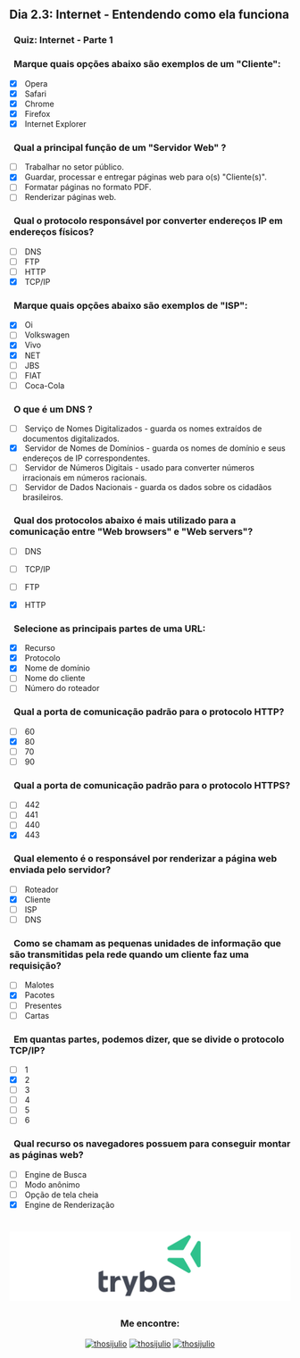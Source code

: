 ## Dia 2.3: Internet - Entendendo como ela funciona

### &nbsp; Quiz: Internet - Parte 1

### &nbsp; Marque quais opções abaixo são exemplos de um "Cliente":

- [x] &nbsp;Opera
- [x] &nbsp;Safari
- [x] &nbsp;Chrome
- [x] &nbsp;Firefox
- [x] &nbsp;Internet Explorer

### &nbsp; Qual a principal função de um "Servidor Web" ?

- [ ] &nbsp;Trabalhar no setor público.
- [x] &nbsp;Guardar, processar e entregar páginas web para o(s) "Cliente(s)".
- [ ] &nbsp;Formatar páginas no formato PDF.
- [ ] &nbsp;Renderizar páginas web.

### &nbsp; Qual o protocolo responsável por converter endereços IP em endereços físicos?

- [ ] &nbsp;DNS
- [ ] &nbsp;FTP
- [ ] &nbsp;HTTP
- [x] &nbsp;TCP/IP

### &nbsp; Marque quais opções abaixo são exemplos de "ISP":

- [x] &nbsp;Oi
- [ ] &nbsp;Volkswagen
- [x] &nbsp;Vivo
- [x] &nbsp;NET
- [ ] &nbsp;JBS
- [ ] &nbsp;FIAT
- [ ] &nbsp;Coca-Cola

### &nbsp; O que é um DNS ? 

- [ ] &nbsp;Serviço de Nomes Digitalizados - guarda os nomes extraídos de documentos digitalizados.
- [x] &nbsp;Servidor de Nomes de Domínios - guarda os nomes de domínio e seus endereços de IP correspondentes.
- [ ] &nbsp;Servidor de Números Digitais - usado para converter números irracionais em números racionais.
- [ ] &nbsp;Servidor de Dados Nacionais - guarda os dados sobre os cidadãos brasileiros.

### &nbsp; Qual dos protocolos abaixo é mais utilizado para a comunicação entre "Web browsers" e "Web servers"?

- [ ] &nbsp;DNS
- [ ] &nbsp;TCP/IP
- [ ] &nbsp;FTP
- [x] &nbsp;HTTP


### &nbsp; Selecione as principais partes de uma URL:

- [x] &nbsp;Recurso
- [x] &nbsp;Protocolo
- [x] &nbsp;Nome de domínio
- [ ] &nbsp;Nome do cliente
- [ ] &nbsp;Número do roteador

### &nbsp; Qual a porta de comunicação padrão para o protocolo HTTP?

- [ ] &nbsp;60
- [x] &nbsp;80
- [ ] &nbsp;70
- [ ] &nbsp;90

### &nbsp; Qual a porta de comunicação padrão para o protocolo HTTPS?

- [ ] &nbsp;442
- [ ] &nbsp;441
- [ ] &nbsp;440
- [x] &nbsp;443

### &nbsp; Qual elemento é o responsável por renderizar a página web enviada pelo servidor?

- [ ] &nbsp;Roteador
- [x] &nbsp;Cliente
- [ ] &nbsp;ISP
- [ ] &nbsp;DNS

### &nbsp; Como se chamam as pequenas unidades de informação que são transmitidas pela rede quando um cliente faz uma requisição?

- [ ] &nbsp;Malotes
- [x] &nbsp;Pacotes
- [ ] &nbsp;Presentes
- [ ] &nbsp;Cartas

### &nbsp; Em quantas partes, podemos dizer, que se divide o protocolo TCP/IP?

- [ ] &nbsp;1
- [x] &nbsp;2
- [ ] &nbsp;3
- [ ] &nbsp;4
- [ ] &nbsp;5
- [ ] &nbsp;6

### &nbsp; Qual recurso os navegadores possuem para conseguir montar as páginas web?

- [ ] &nbsp;Engine de Busca
- [ ] &nbsp;Modo anônimo
- [ ] &nbsp;Opção de tela cheia
- [x] &nbsp;Engine de Renderização

<h1 align="center">
    <img alt="Trybe" src="https://github.com/thosijulio/trybe-projects/blob/main/trybe-logo.png"/>
</h1>
<h3 align=center>Me encontre:</h3>
<p align=center>
<a href="https://www.linkedin.com/in/thosijulio/" target="blank"><img align="center" src="https://cdn.jsdelivr.net/npm/simple-icons@3.0.1/icons/linkedin.svg" alt="thosijulio" height="20" width="20" /></a>
<a href="https://www.github.com/thosijulio/" target="blank"><img align="center" src="https://cdn.jsdelivr.net/npm/simple-icons@3.0.1/icons/github.svg" alt="thosijulio" height="20" width="20" /></a>
<a href="https://www.instagram.com/thosijulio" target="blank"><img align="center" src="https://cdn.jsdelivr.net/npm/simple-icons@3.0.1/icons/instagram.svg" alt="thosijulio" height="20" width="20" /></a>
</p>
